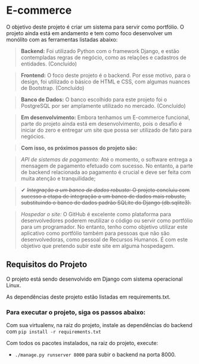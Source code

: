 # E-commerce

O objetivo deste projeto é criar um sistema para servir como portfólio.
O projeto ainda está em andamento e tem como foco desenvolver um monólito com as ferramentas listadas abaixo:

> **Backend:** Foi utilizado Python com o framework Django, e estão contempladas regras de negócio, como as relações e cadastros de entidades. (Concluído)

> **Frontend:** O foco deste projeto é o backend. Por esse motivo, para o design, foi utilizado o básico de HTML e CSS, com algumas nuances de Bootstrap. (Concluído)

> **Banco de Dados:** O banco escolhido para este projeto foi o PostgreSQL por ser amplamente utilizado no mercado. (Concluído)

> **Em desenvolvimento:** Embora tenhamos um E-commerce funcional, parte do projeto ainda está em desenvolvimento, pois o desafio é iniciar do zero e entregar um site que possa ser utilizado de fato para negócios.

> **Com isso, os próximos passos do projeto são:**
 
 > *API de sistemas de pagamento:* Até o momento, o software entrega a mensagem de pagamento efetuado com sucesso. No entanto, a parte de backend relacionada ao pagamento é crucial e deve ser feita com muita atenção e tranquilidade;
 
 > ✔ ~~*Integração a um banco de dados robusto:* O projeto concluiu com sucesso a etapa de integração a um banco de dados mais robusto, substituindo o banco de dados padrão SQLite do Django (db.sqlite3).~~
 
 > *Hospedar o site:* O GitHub é excelente como plataforma para desenvolvedores poderem reutilizar o código ou servir como portfólio para um programador. No entanto, tenho como objetivo utilizar este aplicativo como portfólio também para pessoas que não são desenvolvedoras, como pessoal de Recursos Humanos. É com este objetivo que pretendo subir este site em alguma hospedagem.


## Requisitos do Projeto

O projeto está sendo desenvolvido em Django com sistema operacional Linux.

As dependências deste projeto estão listadas em requirements.txt.


### Para executar o projeto, siga os passos abaixo:

Com sua virtualenv, na raiz do projeto, instale as dependências do backend com
`pip install -r requirements.txt`

Com todos os pacotes instalados, na raiz do projeto, execute:
- `./manage.py runserver 8000` para subir o backend na porta 8000.
